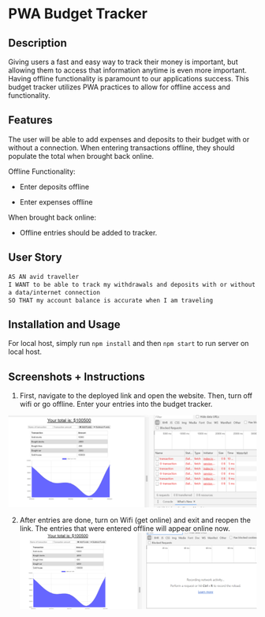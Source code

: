 # PWA Budget Tracker

## Description

Giving users a fast and easy way to track their money is important, but allowing them to access that information anytime is even more important. Having offline functionality is paramount to our applications success. This budget tracker utilizes PWA practices to allow for offline access and functionality.

## Features

The user will be able to add expenses and deposits to their budget with or without a connection. When entering transactions offline, they should populate the total when brought back online.

Offline Functionality:

  * Enter deposits offline

  * Enter expenses offline

When brought back online:

  * Offline entries should be added to tracker.

## User Story
```
AS AN avid traveller
I WANT to be able to track my withdrawals and deposits with or without a data/internet connection
SO THAT my account balance is accurate when I am traveling
```
## Installation and Usage

For local host, simply run `npm install` and then `npm start` to run server on local host.

## Screenshots + Instructions

1. First, navigate to the deployed link and open the website. Then, turn off wifi or go offline. Enter your entries into the budget tracker.

![Alt offline](screenshots/offline.PNG)

2. After entries are done, turn on Wifi (get online) and exit and reopen the link. The entries that were entered offline will appear online now. 
![Alt online](screenshots/online.PNG)
